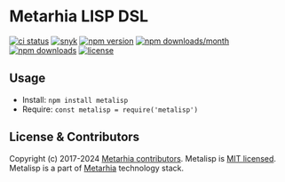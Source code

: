 # Metarhia LISP DSL

[![ci status](https://github.com/metarhia/metalisp/workflows/Testing%20CI/badge.svg)](https://github.com/metarhia/metalisp/actions?query=workflow%3A%22Testing+CI%22+branch%3Amaster)
[![snyk](https://snyk.io/test/github/metarhia/metalisp/badge.svg)](https://snyk.io/test/github/metarhia/metalisp)
[![npm version](https://badge.fury.io/js/metalisp.svg)](https://badge.fury.io/js/metalisp)
[![npm downloads/month](https://img.shields.io/npm/dm/metalisp.svg)](https://www.npmjs.com/package/metalisp)
[![npm downloads](https://img.shields.io/npm/dt/metalisp.svg)](https://www.npmjs.com/package/metalisp)
[![license](https://img.shields.io/badge/license-MIT-blue.svg)](https://github.com/metarhia/metalisp/blob/master/LICENSE)

## Usage

- Install: `npm install metalisp`
- Require: `const metalisp = require('metalisp')`

## License & Contributors

Copyright (c) 2017-2024 [Metarhia contributors](https://github.com/metarhia/metalisp/graphs/contributors).
Metalisp is [MIT licensed](./LICENSE).\
Metalisp is a part of [Metarhia](https://github.com/metarhia) technology stack.
